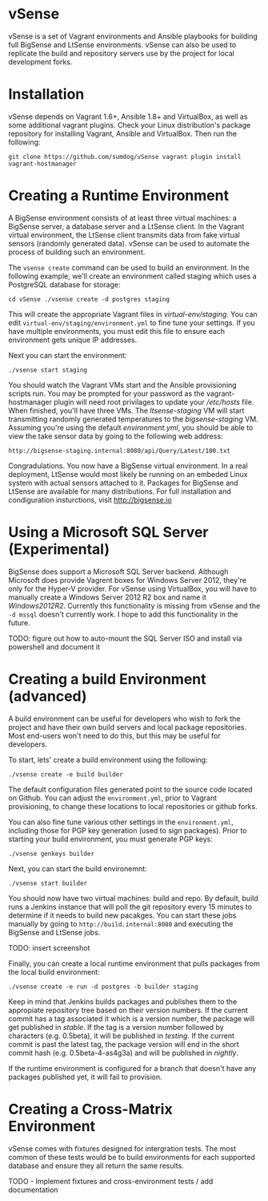 vSense
======

vSense is a set of Vagrant environments and Ansible playbooks for building full BigSense and LtSense environments. vSense can also be used to replicate the build and repository servers use by the project for local development forks.

Installation
============

vSense depends on Vagrant 1.6+, Ansible 1.8+ and VirtualBox, as well as some additional vagrant plugins. Check your Linux distribution's package repository for installing Vagrant, Ansible and VirtualBox. Then run the following:

`
git clone https://github.com/sumdog/vSense
vagrant plugin install vagrant-hostmanager
`

Creating a Runtime Environment
==============================

A BigSense environment consists of at least three virtual machines: a BigSense server, a database server and a LtSense client. In the Vagrant virtual environment, the LtSense client transmits data from fake virtual sensors (randomly generated data). vSense can be used to automate the process of building such an environment.

The `vsense create` command can be used to build an environment. In the following example, we'll create an environment called staging which uses a PostgreSQL database for storage:

`
cd vSense
./vsense create -d postgres staging
`

This will create the appropriate Vagrant files in *virtual-env/staging*. You can edit `virtual-env/staging/environment.yml` to fine tune your settings. If you have multiple environments, you must edit this file to ensure each environment gets unique IP addresses.

Next you can start the environment:

`
./vsense start staging
`

You should watch the Vagrant VMs start and the Ansible provisioning scripts run. You may be prompted for your password as the vagrant-hostmanager plugin will need root privilages to update your */etc/hosts* file. When finished, you'll have three VMs. The *ltsense-staging* VM will start transmitting randomly generated temperatures to the *bigsense-staging* VM. Assuming you're using the default *environment.yml*, you should be able to view the take sensor data by going to the following web address:

`http://bigsense-staging.internal:8080/api/Query/Latest/100.txt`

Congradulations. You now have a BigSense virtual environment. In a real deployment, LtSense would most likely be running on an embeded Linux system with actual sensors attached to it. Packages for BigSense and LtSense are available for many distributions. For full installation and condiguration insturctions, visit http://bigsense.io


Using a Microsoft SQL Server (Experimental)
===========================================

BigSense does support a Microsoft SQL Server backend. Although Microsoft does provide Vagrent boxes for Windows Server 2012, they're only for the Hyper-V provider. For vSense using VirtualBox, you will have to manually create a Windows Server 2012 R2 box and name it *Windows2012R2*. Currently this functionality is missing from vSense and the `-d mssql` doesn't currently work. I hope to add this functionality in the future.

TODO: figure out how to auto-mount the SQL Server ISO and install via powershell and document it


Creating a build Environment (advanced)
=======================================

A build environment can be useful for developers who wish to fork the project and have their own build servers and local package repositories. Most end-users won't need to do this, but this may be useful for developers.

To start, lets' create a build environment using the following:

`
./vsense create -e build builder
`

The default configuration files generated point to the source code located on Github. You can adjust the `environment.yml`, prior to Vagrant provisioning, to change these locations to local repositories or github forks.

You can also fine tune various other settings in the `environment.yml`, including those for PGP key generation (used to sign packages). Prior to starting your build environment, you must generate PGP keys:

`
./vsense genkeys builder
`

Next, you can start the build environemnt:

`
./vsense start builder
`

You should now have two virtual machines: build and repo. By default, build runs a Jenkins instance that will poll the git repository every 15 minutes to determine if it needs to build new pacakges. You can start these jobs manually by going to `http://build.internal:8080` and executing the BigSense and LtSense jobs.

TODO: insert screenshot

Finally, you can create a local runtime environment that pulls packages from the local build environment:

`
./vsense create -e run -d postgres -b builder staging
`

Keep in mind that Jenkins builds packages and publishes them to the appropiate repository tree based on their version numbers. If the current commit has a tag associated it which is a version number, the package will get published in *stable*. If the tag is a version number followed by characters (e.g. 0.5beta), it will be published in *testing*. If the current commit is past the latest tag, the package version will end in the short commit hash (e.g. 0.5beta-4-as4g3a) and will be published in *nightly*.

If the runtime environment is configured for a branch that doesn't have any packages published yet, it will fail to provision.


Creating a Cross-Matrix Environment
===================================

vSense comes with fixtures designed for intergration tests. The most common of these tests would be to build environments for each supported database and ensure they all return the same results.

TODO - Implement fixtures and cross-environment tests / add documentation